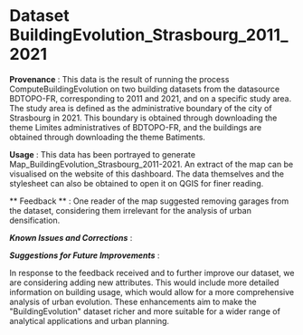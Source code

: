 # Dataset BuildingEvolution_Strasbourg_2011_2021

**Provenance** : 
This data is the result of running the process ComputeBuildingEvolution on two building datasets from the datasource BDTOPO-FR, corresponding to 2011 and 2021, and on a specific study area.
The study area is defined as the administrative boundary of the city of Strasbourg in 2021. This boundary is obtained through downloading the theme Limites administratives of BDTOPO-FR, and the buildings are obtained through downloading the theme Batiments. 

**Usage** :
This data has been portrayed to generate Map_BuildingEvolution_Strasbourg_2011-2021. An  extract of the map can be visualised on the website of this dashboard. The data themselves and the stylesheet can also be obtained to open it on QGIS for finer reading.

** Feedback ** :
One reader of the map suggested removing garages from the dataset, considering them irrelevant for the analysis of urban densification. 

***Known Issues and Corrections*** :


***Suggestions for Future Improvements*** :

In response to the feedback received and to further improve our dataset, we are considering adding new attributes. This would include more detailed information on building usage, which would allow for a more comprehensive analysis of urban evolution. These enhancements aim to make the "BuildingEvolution" dataset richer and more suitable for a wider range of analytical applications and urban planning.

